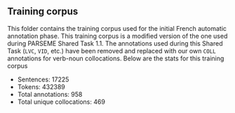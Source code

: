 ## Training corpus

This folder contains the training corpus used for the initial French automatic annotation phase.
This training corpus is a modified version of the one used during PARSEME Shared Task 1.1.
The annotations used during this Shared Task (`LVC`, `VID`, etc.) have been removed and replaced with our own `COLL` annotations for verb-noun collocations.
Below are the stats for this training corpus

* Sentences: 17225
* Tokens: 432389
* Total annotations: 958
* Total unique collocations: 469